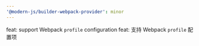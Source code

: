 ```yaml
---
'@modern-js/builder-webpack-provider': minor
---
```


feat: support Webpack `profile` configuration
feat: 支持 Webpack `profile` 配置项
